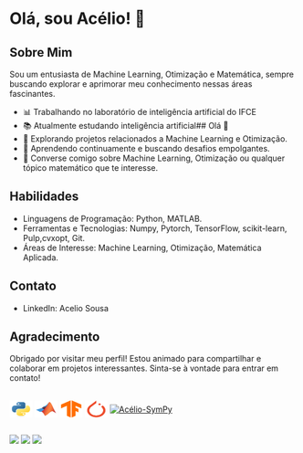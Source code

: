 # Olá, sou Acélio! 👋

## Sobre Mim
Sou um entusiasta de Machine Learning, Otimização e Matemática, sempre buscando explorar e aprimorar meu conhecimento nessas áreas fascinantes.
- 📊 Trabalhando no laboratório de inteligência artificial do IFCE
- 📚 Atualmente estudando inteligência artificial## Olá 👋
- 🔭 Explorando projetos relacionados a Machine Learning e Otimização.
- 🌱 Aprendendo continuamente e buscando desafios empolgantes.
- 💬 Converse comigo sobre Machine Learning, Otimização ou qualquer tópico matemático que te interesse.


## Habilidades
- Linguagens de Programação: Python, MATLAB.
- Ferramentas e Tecnologias: Numpy, Pytorch, TensorFlow, scikit-learn, Pulp,cvxopt, Git.
- Áreas de Interesse: Machine Learning, Otimização, Matemática Aplicada.
## Contato
- LinkedIn: Acelio Sousa
## Agradecimento

Obrigado por visitar meu perfil! Estou animado para compartilhar e colaborar em projetos interessantes. Sinta-se à vontade para entrar em contato!

<div style="display: inline_block"><br>
  <img align="center" alt="Acélio-Python" height="30" width="40" src="https://raw.githubusercontent.com/devicons/devicon/master/icons/python/python-original.svg">
  <img align="center" alt="Acélio-MATLAB" height="30" width="40" src="https://raw.githubusercontent.com/devicons/devicon/master/icons/matlab/matlab-original.svg">
  <img align="center" alt="Acélio-TensorFlow" height="30" width="40" src="https://raw.githubusercontent.com/devicons/devicon/master/icons/tensorflow/tensorflow-original.svg">
  <img align="center" alt="Acélio-PyTorch" height="30" width="40" src="https://raw.githubusercontent.com/devicons/devicon/master/icons/pytorch/pytorch-original.svg">
  <a href="https://www.sympy.org/" target="_blank"><img align="center" alt="Acélio-SymPy" height="30" width="40" src="https://www.sympy.org/static/images/logo.png"></a>
</div>

##

<div> 
 
  <a href="underconstruction" target="_blank"><img src="https://img.shields.io/badge/Twitch-9146FF?style=for-the-badge&logo=twitch&logoColor=white" target="_blank"></a>
  <a href="underconstruction" target="_blank"><img src="https://img.shields.io/badge/-Instagram-%23E4405F?style=for-the-badge&logo=instagram&logoColor=white" target="_blank"></a>
  <a href="()" target="_blank"><img src="https://img.shields.io/badge/-LinkedIn-%230077B5?style=for-the-badge&logo=linkedin&logoColor=white" target="_blank"></a> 
</div>

